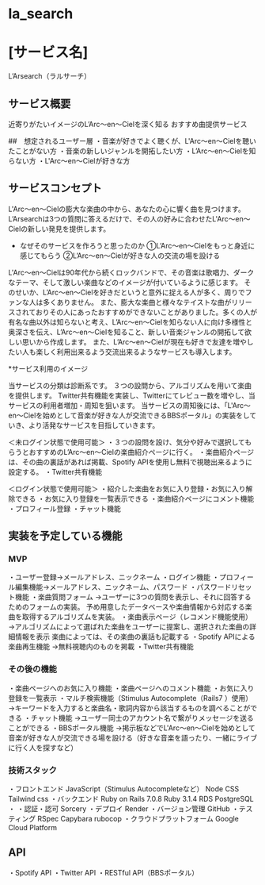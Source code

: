 # la_search

# [サービス名]
L’Arsearch（ラルサーチ）

## サービス概要
近寄りがたいイメージのL’Arc〜en〜Cielを深く知る
おすすめ曲提供サービス

##　想定されるユーザー層
・音楽が好きでよく聴くが、L'Arc〜en〜Cielを聴いたことがない方
・音楽の新しいジャンルを開拓したい方
・L’Arc〜en〜Cielを知らない方
・L'Arc〜en〜Cielが好きな方

## サービスコンセプト

L'Arc〜en〜Cielの膨大な楽曲の中から、あなたの心に響く曲を見つけます。
L’Arsearchは3つの質問に答えるだけで、その人の好みに合わせたL'Arc〜en〜Cielの新しい発見を提供します。

* なぜそのサービスを作ろうと思ったのか
①L’Arc〜en〜Cielをもっと身近に感じてもらう
②L’Arc〜en〜Cielが好きな人の交流の場を設ける

L'Arc〜en〜Cielは90年代から続くロックバンドで、その音楽は歌唱力、ダークなテーマ、そして激しい楽曲などのイメージが付いているように感じます。
そのせいか、L’Arc〜en〜Cielを好きだというと意外に捉える人が多く、周りでファンな人は多くありません。
また、膨大な楽曲と様々なテイストな曲がリリースされておりその人にあったおすすめができないことがありました。多くの人が有名な曲以外は知らないと考え、L’Arc〜en〜Cielを知らない人に向け多様性と奥深さを伝え、L’Arc〜en〜Cielを知ること、新しい音楽ジャンルの開拓して欲しい思いから作成します。
また、L’Arc〜en〜Cielが現在も好きで友達を増やしたい人も楽しく利用出来るよう交流出来るようなサービスも導入します。

*サービス利用のイメージ

当サービスの分類は診断系です。
３つの設問から、アルゴリズムを用いて楽曲を提供します。
Twitter共有機能を実装し、Twitterにてレビュー数を増やし、当サービスの利用者増加・周知を狙います。
当サービスの周知後には、「L'Arc〜en〜Cielを始めとして音楽が好きな人が交流できるBBSポータル」の実装をしていき、より活発なサービスを目指していきます。

＜未ログイン状態で使用可能＞
・３つの設問を設け、気分や好みで選択してもらうとおすすめのL’Arc〜en〜Cielの楽曲紹介ページに行く。
・楽曲紹介ページは、その曲の裏話があれば掲載、Spotify APIを使用し無料で視聴出来るように設定する。
・Twitter共有機能

＜ログイン状態で使用可能＞
・紹介した楽曲をお気に入り登録・お気に入り解除できる
・お気に入り登録を一覧表示できる
・楽曲紹介ページにコメント機能
・プロフィール登録
・チャット機能

## 実装を予定している機能
### MVP
・ユーザー登録→メールアドレス、ニックネーム
・ログイン機能
・プロフィール編集機能→メールアドレス、ニックネーム、パスワード
・パスワードリセット機能
・楽曲質問フォーム
→ユーザーに3つの質問を表示し、それに回答するためのフォームの実装。
予め用意したデータベースや楽曲情報から対応する楽曲を取得するアルゴリズムを実装。
・楽曲表示ページ（レコメンド機能使用）
→アルゴリズムによって選ばれた楽曲をユーザーに提案し、選択された楽曲の詳細情報を表示
楽曲によっては、その楽曲の裏話も記載する
・Spotify APIによる楽曲再生機能
→無料視聴内のものを掲載
・Twitter共有機能

### その後の機能
・楽曲ページへのお気に入り機能
・楽曲ページへのコメント機能
・お気に入り登録を一覧表示
・マルチ検索機能（Stimulus Autocomplete（Rails7 ）使用）
→キーワードを入力すると楽曲名・歌詞内容から該当するものを調べることができる
・チャット機能
→ユーザー同士のアカウント名で繋がりメッセージを送ることができる
・BBSポータル機能
→掲示板などでL'Arc〜en〜Cielを始めとして音楽が好きな人が交流できる場を設ける（好きな音楽を語ったり、一緒にライブに行く人を探すなど）


### 技術スタック
・フロントエンド
JavaScript（Stimulus Autocompleteなど）
Node
CSS
Tailwind css
・バックエンド
Ruby on Rails 7.0.8
Ruby 3.1.4
RDS
PostgreSQL
・
・認証・認可
Sorcery
・デプロイ
Render
・バージョン管理
GitHub
・テスティング
RSpec
Capybara
rubocop
・クラウドプラットフォーム
Google Cloud Platform

## API
・Spotify API
・Twitter API
・RESTful API（BBSポータル）